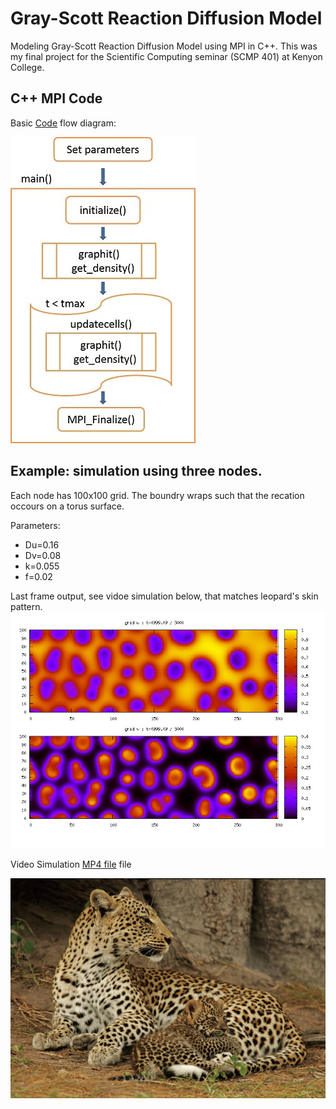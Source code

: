 # Gray-Scott Reaction Diffusion Model
Modeling Gray-Scott Reaction Diffusion Model using  MPI in C++. This was my final project for the Scientific Computing seminar (SCMP 401) at Kenyon College.

## C++ MPI Code

Basic [Code](https://github.com/nirajan-mandal/Gray-Scott-Reaction-Diffusion-Model/blob/main/grayscott_final.cpp) flow diagram:

![Code flow chart](https://github.com/nirajan-mandal/Gray-Scott-Reaction-Diffusion-Model/blob/main/Code_Flow_chart_2.jpg "Code flow chart")

## Example: simulation using three nodes. 

Each node has 100x100 grid. The boundry wraps such that the recation occours on a torus surface.

Parameters:

* Du=0.16 
* Dv=0.08 
* k=0.055 
* f=0.02

Last frame output, see vidoe simulation below, that matches leopard's skin pattern.
![Leopard pattern](https://github.com/nirajan-mandal/Gray-Scott-Reaction-Diffusion-Model/blob/main/7_graph102475.jpg "Leopard pattern")

Video Simulation [MP4 file](https://github.com/nirajan-mandal/Gray-Scott-Reaction-Diffusion-Model/blob/main/exp7.mp4) file

![Leopard](https://github.com/nirajan-mandal/Gray-Scott-Reaction-Diffusion-Model/blob/main/leopard.jpg "Leopard")


